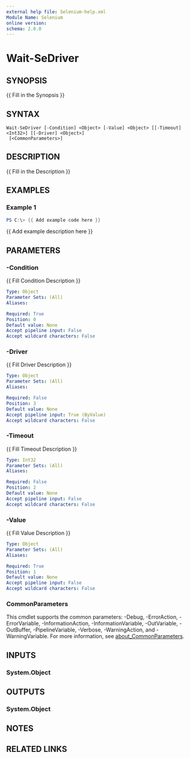 ```yaml
---
external help file: Selenium-help.xml
Module Name: Selenium
online version:
schema: 2.0.0
---
```


# Wait-SeDriver

## SYNOPSIS
{{ Fill in the Synopsis }}

## SYNTAX

```
Wait-SeDriver [-Condition] <Object> [-Value] <Object> [[-Timeout] <Int32>] [[-Driver] <Object>]
 [<CommonParameters>]
```

## DESCRIPTION
{{ Fill in the Description }}

## EXAMPLES

### Example 1
```powershell
PS C:\> {{ Add example code here }}
```

{{ Add example description here }}

## PARAMETERS

### -Condition
{{ Fill Condition Description }}

```yaml
Type: Object
Parameter Sets: (All)
Aliases:

Required: True
Position: 0
Default value: None
Accept pipeline input: False
Accept wildcard characters: False
```

### -Driver
{{ Fill Driver Description }}

```yaml
Type: Object
Parameter Sets: (All)
Aliases:

Required: False
Position: 3
Default value: None
Accept pipeline input: True (ByValue)
Accept wildcard characters: False
```

### -Timeout
{{ Fill Timeout Description }}

```yaml
Type: Int32
Parameter Sets: (All)
Aliases:

Required: False
Position: 2
Default value: None
Accept pipeline input: False
Accept wildcard characters: False
```

### -Value
{{ Fill Value Description }}

```yaml
Type: Object
Parameter Sets: (All)
Aliases:

Required: True
Position: 1
Default value: None
Accept pipeline input: False
Accept wildcard characters: False
```

### CommonParameters
This cmdlet supports the common parameters: -Debug, -ErrorAction, -ErrorVariable, -InformationAction, -InformationVariable, -OutVariable, -OutBuffer, -PipelineVariable, -Verbose, -WarningAction, and -WarningVariable. For more information, see [about_CommonParameters](http://go.microsoft.com/fwlink/?LinkID=113216).

## INPUTS

### System.Object

## OUTPUTS

### System.Object
## NOTES

## RELATED LINKS
